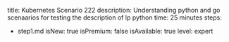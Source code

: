 title: Kubernetes Scenario 222
description: Understanding python and go scenaarios for testing the description of lp python
time: 25 minutes
steps:
  - step1.md
isNew: true
isPremium: false
isAvailable: true
level: expert
